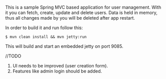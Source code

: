 This is a sample Spring MVC based application for user management.
With it you can fetch, create, update and delete users.
Data is held in memory, thus all changes made by you will be deleted after app restart.

In order to build it and run follow this:
```
$ mvn clean install && mvn jetty:run
```
This will build and start an embedded jetty on port 9085.

//TODO
1. UI needs to be improved (user creation form).
2. Features like admin login should be added.